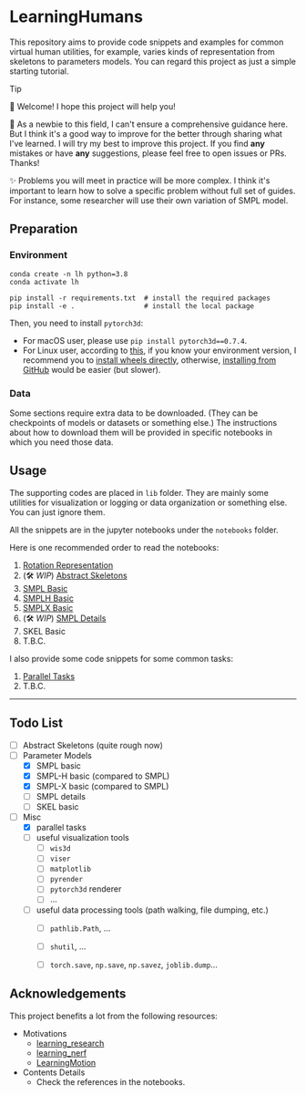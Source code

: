 # LearningHumans

This repository aims to provide code snippets and examples for common virtual human utilities, for example, varies kinds of representation from skeletons to parameters models. You can regard this project as just a simple starting tutorial.

> [!TIP]
>
> 👋 Welcome! I hope this project will help you!
>
> 📖 As a newbie to this field, I can't ensure a comprehensive guidance here. But I think it's a good way to improve for the better through sharing what I've learned. I will try my best to improve this project. If you find **any** mistakes or have **any** suggestions, please feel free to open issues or PRs. Thanks!
>
> ✨ Problems you will meet in practice will be more complex. I think it's important to learn how to solve a specific problem without full set of guides. For instance, some researcher will use their own variation of SMPL model.

## Preparation

### Environment

```shell
conda create -n lh python=3.8
conda activate lh

pip install -r requirements.txt  # install the required packages
pip install -e .                 # install the local package
```

Then, you need to install `pytorch3d`:

- For macOS user, please use `pip install pytorch3d==0.7.4`.
- For Linux user, according to [this](https://github.com/facebookresearch/pytorch3d/blob/main/INSTALL.md), if you know your environment version, I recommend you to [install wheels directly](https://github.com/facebookresearch/pytorch3d/blob/main/INSTALL.md#2-install-wheels-for-linux), otherwise, [installing from GitHub](https://github.com/facebookresearch/pytorch3d/blob/main/INSTALL.md#1-install-from-github) would be easier (but slower).

### Data

Some sections require extra data to be downloaded. (They can be checkpoints of models or datasets or something else.) The instructions about how to download them will be provided in specific notebooks in which you need those data.

## Usage

The supporting codes are placed in `lib` folder. They are mainly some utilities for visualization or logging or data organization or something else. You can just ignore them.

All the snippets are in the jupyter notebooks under the `notebooks` folder.

Here is one recommended order to read the notebooks:

1. [Rotation Representation](notebooks/rotation_representation.ipynb)
2. \(🛠️ *WIP*\) [Abstract Skeletons](notebooks/abstract_skeletons.ipynb)
3. [SMPL Basic](notebooks/SMPL_basic.ipynb)
4. [SMPLH Basic](notebooks/SMPLH_basic.ipynb)
5. [SMPLX Basic](notebooks/SMPLX_basic.ipynb)
6. \(🛠️ *WIP*\) [SMPL Details](notebooks/SMPL_details.ipynb)
7. SKEL Basic
8. T.B.C.

I also provide some code snippets for some common tasks:

1. [Parallel Tasks](notebooks/parallel.ipynb)
2. T.B.C.

---

## Todo List

- [ ] Abstract Skeletons (quite rough now)
- [ ] Parameter Models
    - [x] SMPL basic
    - [x] SMPL-H basic (compared to SMPL)
    - [x] SMPL-X basic (compared to SMPL)
    - [ ] SMPL details
    - [ ] SKEL basic
- [ ] Misc
    - [x] parallel tasks
    - [ ] useful visualization tools
        - [ ] `wis3d`
        - [ ] `viser`
        - [ ] `matplotlib`
        - [ ] `pyrender`
        - [ ] `pytorch3d` renderer
        - [ ] ...
    - [ ] useful data processing tools (path walking, file dumping, etc.)
        - [ ] `pathlib.Path`, ...
        - [ ] `shutil`, ...
        - [ ] `torch.save`, `np.save`, `np.savez`, `joblib.dump`...


## Acknowledgements

This project benefits a lot from the following resources:

- Motivations
    - [learning_research](https://github.com/pengsida/learning_research)
    - [learning_nerf](https://github.com/pengsida/learning_nerf)
    - [LearningMotion](https://github.com/phj128/LearningMotion)
- Contents Details
    - Check the references in the notebooks.